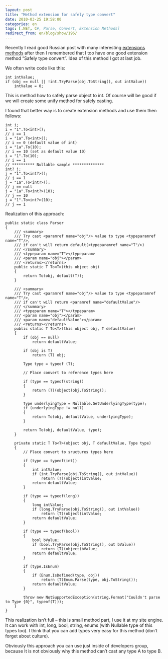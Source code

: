 ```yaml
---
layout: post
title: "Method extension for safely type convert"
date: 2010-03-25 19:58:00
categories: en
tags: [.NET, C#, Parse, Convert, Extension Methods]
redirect_from: en/blog/show/196/
---
```

<p>Recently I read good Russian post with many interesting <a href="http://nesteruk.wordpress.com/2010/03/22/extension-method-patterns/">extensions methods</a> after then I remembered that I too have one good extension method “Safely type convert”. Idea of this method I got at last job.</p>

<p>We often write code like this:</p>

```
int intValue;
if (obj == null || !int.TryParse(obj.ToString(), out intValue))
    intValue = 0;
```

<p>This is method how to safely parse object to int. Of course will be good if we will create some unify method for safely casting.</p>

<p>I found that better way is to create extension methods and use them then follows:</p>

```
int i;
i = "1".To<int>();
// i == 1
i = "1a".To<int>();
// i == 0 (default value of int)
i = "1a".To(10);
// i == 10 (set as default value 10)
i = "1".To(10);
// i == 1
// ********** Nullable sample **************
int? j;
j = "1".To<int?>();
// j == 1
j = "1a".To<int?>();
// j == null
j = "1a".To<int?>(10);
// j == 10
j = "1".To<int?>(10);
// j == 1
```

<p>Realization of this approach:</p>

```
public static class Parser
{
    /// <summary>
    /// Try cast <paramref name="obj"/> value to type <typeparamref name="T"/>,
    /// if can't will return default(<typeparamref name="T"/>)
    /// </summary>
    /// <typeparam name="T"></typeparam>
    /// <param name="obj"></param>
    /// <returns></returns>
    public static T To<T>(this object obj)
    {
        return To(obj, default(T));
    }
 
    /// <summary>
    /// Try cast <paramref name="obj"/> value to type <typeparamref name="T"/>,
    /// if can't will return <paramref name="defaultValue"/>
    /// </summary>
    /// <typeparam name="T"></typeparam>
    /// <param name="obj"></param>
    /// <param name="defaultValue"></param>
    /// <returns></returns>
    public static T To<T>(this object obj, T defaultValue)
    {
        if (obj == null)
            return defaultValue;
 
        if (obj is T)
            return (T) obj;
 
        Type type = typeof (T);
 
        // Place convert to reference types here
 
        if (type == typeof(string))
        {
            return (T)(object)obj.ToString();
        }
 
        Type underlyingType = Nullable.GetUnderlyingType(type);
        if (underlyingType != null)
        {
            return To(obj, defaultValue, underlyingType);
        }
 
        return To(obj, defaultValue, type);
    }
 
    private static T To<T>(object obj, T defaultValue, Type type)
    {
        // Place convert to sructures types here
 
        if (type == typeof(int))
        {
            int intValue;
            if (int.TryParse(obj.ToString(), out intValue))
                return (T)(object)intValue;
            return defaultValue;
        }
 
        if (type == typeof(long))
        {
            long intValue;
            if (long.TryParse(obj.ToString(), out intValue))
                return (T)(object)intValue;
            return defaultValue;
        }
 
        if (type == typeof(bool))
        {
            bool bValue;
            if (bool.TryParse(obj.ToString(), out bValue))
                return (T)(object)bValue;
            return defaultValue;
        }
 
        if (type.IsEnum)
        {
            if (Enum.IsDefined(type, obj))
                return (T)Enum.Parse(type, obj.ToString());
            return defaultValue;
        }
 
        throw new NotSupportedException(string.Format("Couldn't parse to Type {0}", typeof(T)));
    }
}
```


<p>This realization isn’t full – this is small method part, I use it at my site engine. It can work with int, long, bool, string, enums (with Nullable type of this types too). I think that you can add types very easy for this method (don’t forget about culture). </p>

<p>Obviously this approach you can use just inside of developers group, because It is not obviously why this method can’t cast any type A to type B.</p>

<p>

</p>

